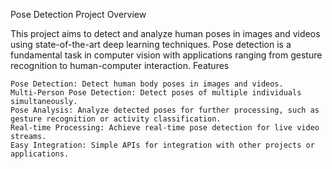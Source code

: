 Pose Detection Project
Overview

This project aims to detect and analyze human poses in images and videos using state-of-the-art deep learning techniques. Pose detection is a fundamental task in computer vision with applications ranging from gesture recognition to human-computer interaction.
Features

    Pose Detection: Detect human body poses in images and videos.
    Multi-Person Pose Detection: Detect poses of multiple individuals simultaneously.
    Pose Analysis: Analyze detected poses for further processing, such as gesture recognition or activity classification.
    Real-time Processing: Achieve real-time pose detection for live video streams.
    Easy Integration: Simple APIs for integration with other projects or applications.

